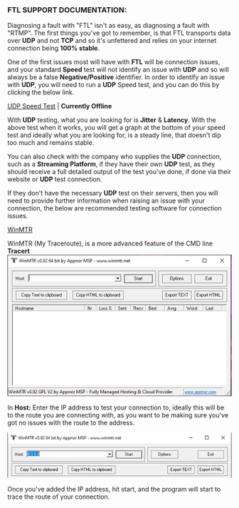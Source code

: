 ### FTL SUPPORT DOCUMENTATION:  
Diagnosing a fault with "FTL" isn't as easy, as diagnosing a fault with "RTMP". The first things you've
got to remember, is that FTL transports data over **UDP** and not **TCP** and so it's unfettered and relies on
 your internet connection being **100% stable**.  
  
One of the first issues most will have with **FTL** will be connection issues, and your standard **Speed** test
will not identify an issue with **UDP** and so will always be a false **Negative/Positive** identifier. In order 
to identify an issue with **UDP**, you will need to run a **UDP** Speed test, and you can do this by clicking 
the below link.  
  
[UDP Speed Test](https://testmy.net/) | **Currently Offline**  
  
With **UDP** testing, what you are looking for is **Jitter** & **Latency**. With the above test when it works, 
you will get a graph at the bottom of your speed test and ideally what you are looking for, is a steady line, that 
doesn't dip too much and remains stable.

You can also check with the company who supplies the **UDP** connection, such as a **Streaming Platform**, if they 
 have their own **UDP** test, as they should receive a full detailed output of the test you've done, if done via
 their website or **UDP** test connection.

If they don't have the necessary **UDP** test on their servers, then you will need to provide further information 
when raising an issue with your connection, the below are recommended testing software for connection issues.

[WinMTR](https://sourceforge.net/projects/winmtr/)  
  
WinMTR (My Traceroute), is a more advanced feature of the CMD line **Tracert**  
![WinMTR](assets/imgs/img.png)  

In **Host:** Enter the IP address to test your connection to, ideally this will be to the route you are connecting 
with, as you want to be making sure you've got no issues with the route to the address.  

![WinMTR](assets/imgs/img_2.png)  

Once you've added the IP address, hit start, and the program will start to trace the route of your connection.  


